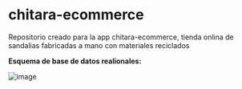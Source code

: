 # chitara-ecommerce
Repositorio creado para la app chitara-ecommerce, tienda onlina de sandalias fabricadas a mano con materiales reciclados

<strong>Esquema de base de datos realionales:</strong>

![image](https://user-images.githubusercontent.com/94634890/156653776-e1efb86d-f18d-4ecd-9e91-9434b5aabf9a.png)
